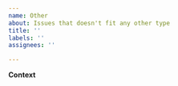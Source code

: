 ```yaml
---
name: Other
about: Issues that doesn't fit any other type
title: ''
labels: ''
assignees: ''

---
```


**Context**
<!--Describe what this issue is about.-->
